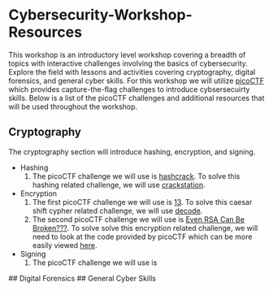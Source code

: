 # Cybersecurity-Workshop-Resources
This workshop is an introductory level workshop covering a breadth of topics with interactive challenges involving the basics of cybersecurity. Explore the field with lessons and activities covering cryptography, digital forensics, and general cyber skills. For this workshop we will utilize [picoCTF](https://picoctf.org) which provides capture-the-flag challenges to introduce cybsersecuirty skills. Below is a list of the picoCTF challenges and additional resources that will be used throughout the workshop.
## Cryptography
The cryptography section will introduce hashing, encryption, and signing.
<ul>
  <li> Hashing
    <ol>
      <li>The picoCTF challenge we will use is <a href="https://play.picoctf.org/practice/challenge/475">hashcrack</a>. To solve this hashing related challenge, we will use <a href="https://crackstation.net/">crackstation</a>.</li>
    </ol>
  </li>
  <li> Encryption
    <ol>
      <li>The first picoCTF challenge we will use is <a href="https://play.picoctf.org/practice/challenge/62">13</a>. To solve this caesar shift cypher related challenge, we will use <a href="https://www.dcode.fr/caesar-cipher">decode</a>.</li>
      <li>The second picoCTF challenge we will use is <a href="https://play.picoctf.org/practice/challenge/470">Even RSA Can Be Broken???</a>. To solve solve this encryption related challenge, we will need to look at the code provided by picoCTF which can be more easily viewed <a href="">here</a>.</li>
    </ol>
  </li>
  <li> Signing
    <ol>
      <li>The picoCTF challenge we will use is</li>
    </ol>
  </li>
</ul>
## Digital Forensics
## General Cyber Skills
